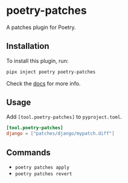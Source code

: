 # poetry-patches

A patches plugin for Poetry.

## Installation

To install this plugin, run:

```sh
pipx inject poetry poetry-patches
```

Check the [docs](https://python-poetry.org/docs/plugins/#using-plugins) for more info.

## Usage

Add `[tool.poetry-patches]` to `pyproject.toml`.

```toml
[tool.poetry-patches]
django = ["patches/django/mypatch.diff"]
```

## Commands

- `poetry patches apply`
- `poetry patches revert`
